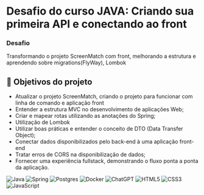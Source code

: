 # Desafio do curso JAVA: Criando sua primeira API e conectando ao front

### Desafio
Transformando o projeto ScreenMatch com front, melhorando a estrutura e aprendendo sobre migrations(FlyWay), Lombok

## 🔨 Objetivos do projeto

- Atualizar o projeto ScreenMatch, criando o projeto para funcionar com linha de comando e aplicação front
- Entender a estrutura MVC no desenvolvimento de aplicações Web;
- Criar e mapear rotas utilizando as anotações do Spring;
- Utilização de Lombok
- Utilizar boas práticas e entender o conceito de DTO (Data Transfer Object); 
- Conectar dados disponibilizados pelo back-end à uma aplicação front-end
- Tratar erros de CORS na disponibilização de dados;
- Fornecer uma experiência fullstack, demonstrando o fluxo ponta a ponta da aplicação.


![Java](https://img.shields.io/badge/java-%23ED8B00.svg?style=for-the-badge&logo=openjdk&logoColor=white)
![Spring](https://img.shields.io/badge/spring-%236DB33F.svg?style=for-the-badge&logo=spring&logoColor=white)
![Postgres](https://img.shields.io/badge/postgres-%23316192.svg?style=for-the-badge&logo=postgresql&logoColor=white)
![Docker](https://img.shields.io/badge/docker-%230db7ed.svg?style=for-the-badge&logo=docker&logoColor=white)
![ChatGPT](https://img.shields.io/badge/chatGPT-74aa9c?style=for-the-badge&logo=openai&logoColor=white)
![HTML5](https://img.shields.io/badge/html5-%23E34F26.svg?style=for-the-badge&logo=html5&logoColor=white)
![CSS3](https://img.shields.io/badge/css3-%231572B6.svg?style=for-the-badge&logo=css3&logoColor=white)
![JavaScript](https://img.shields.io/badge/javascript-%23323330.svg?style=for-the-badge&logo=javascript&logoColor=%23F7DF1E)
